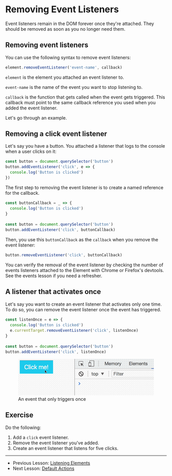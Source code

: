 # Removing Event Listeners

Event listeners remain in the DOM forever once they're attached. They should be removed as soon as you no longer need them.

## Removing event listeners

You can use the following syntax to remove event listeners:

```js
element.removeEventListener('event-name', callback)
```

`element` is the element you attached an event listener to.

`event-name` is the name of the event you want to stop listening to.

`callback` is the function that gets called when the event gets triggered. This callback must point to the same callback reference you used when you added the event listener.

Let's go through an example.

## Removing a click event listener

Let's say you have a button. You attached a listener that logs to the console when a user clicks on it:

```js
const button = document.querySelector('button')
button.addEventListener('click', e => {
  console.log('Button is clicked')
})
```

The first step to removing the event listener is to create a named reference for the callback.

```js
const buttonCallback = _ => {
  console.log('Button is clicked')
}

const button = document.querySelector('button')
button.addEventListener('click', buttonCallback)
```

Then, you use this `buttonCallback` as the `callback` when you remove the event listener:

```js
button.removeEventListener('click', buttonCallback)
```

You can verify the removal of the event listener by checking the number of events listeners attached to the Element with Chrome or Firefox's devtools. See the events lesson if you need a refresher.

## A listener that activates once

Let's say you want to create an event listener that activates only one time. To do so, you can remove the event listener once the event has triggered.

```js
const listenOnce = e => {
  console.log('Button is clicked')
  e.currentTarget.removeEventListener('click', listenOnce)
}

const button = document.querySelector('button')
button.addEventListener('click', listenOnce)
```

<figure>
  <img src="../../images/events/remove/once.gif" alt="An event that only triggers once">
  <figcaption>An event that only triggers once</figcaption>
</figure>

## Exercise

Do the following:

1. Add a `click` event listener.
2. Remove the event listener you've added.
3. Create an event listener that listens for five clicks.

---

- Previous Lesson: [Listening Elements](02.listening-element.md)
- Next Lesson: [Default Actions](04.default-actions.md)
